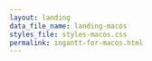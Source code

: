 ```yaml
---
layout: landing
data_file_name: landing-macos
styles_file: styles-macos.css
permalink: ingantt-for-macos.html
---
```

